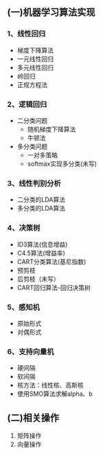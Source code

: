 ## (一)机器学习算法实现
### 1、线性回归
   + 梯度下降算法
   + 一元线性回归
   + 多元线性回归
   + 岭回归
   + 正规方程法
### 2、逻辑回归
   + 二分类问题
      + 随机梯度下降算法
      + 牛顿法
   + 多分类问题
      + 一对多策略
      + softmax实现多分类(未写)
### 3、线性判别分析
   + 二分类的LDA算法
   + 多分类的LDA算法
### 4、决策树
   + ID3算法(信息增益)
   + C4.5算法(增益率)
   + CART分类算法(基尼指数)
   + 预剪枝
   + 后剪枝（未写）
   + CART回归算法-回归决策树
### 5、感知机
   + 原始形式  
   + 对偶形式  
### 6、支持向量机
   + 硬间隔
   + 软间隔
   + 核方法：线性核、高斯核
   + 使用SMO算法求解alpha、b

## (二)相关操作
1. 矩阵操作
2. 向量操作
